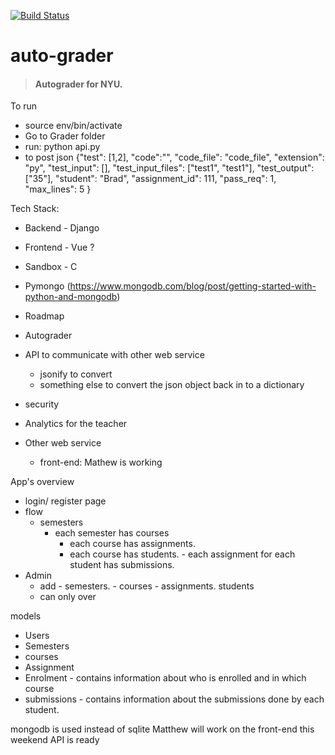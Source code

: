 [![Build Status](https://travis-ci.org/virgiltataru/aagrader.svg?branch=master)](https://travis-ci.org/virgiltataru/aagrader)

# auto-grader

> #### Autograder for NYU.

To run
- source env/bin/activate
- Go to Grader folder
- run: python api.py
- to post json
{"test": [1,2],
"code":"",
"code_file": "code_file",
"extension": "py",
"test_input": [],
"test_input_files": ["test1", "test1"],
"test_output":["35"],
"student": "Brad",
"assignment_id": 111,
"pass_req": 1,
"max_lines": 5
}

Tech Stack:

- Backend - Django
- Frontend - Vue ?
- Sandbox - C
- Pymongo (https://www.mongodb.com/blog/post/getting-started-with-python-and-mongodb)
- Roadmap

- Autograder
- API to communicate with other web service
  - jsonify to convert
  - something else to convert the json object back in to a dictionary
- security
- Analytics for the teacher

- Other web service
  - front-end: Mathew is working

App's overview

- login/ register page
- flow
  - semesters
    - each semester has courses
      - each course has assignments.
      - each course has students. - each assignment for each student has submissions.
- Admin
  - add - semesters. - courses - assignments.
    students
  - can only over

models

- Users
- Semesters
- courses
- Assignment
- Enrolment - contains information about who is enrolled and in which course
- submissions - contains information about the submissions done by each student.


mongodb is used instead of sqlite
Matthew will work on the front-end this weekend
API is ready
